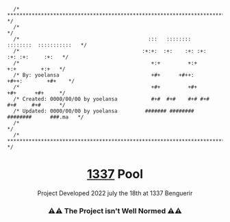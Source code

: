 ```
  /* ********************************************************************************* */
  /*                                                                                   */
  /*                                  	      :::   ::::::::   ::::::::  :::::::::::   */ 
  /*                                        :+:+:  :+:    :+: :+:    :+: :+:     :+:   */ 
  /*                                           +:+         +:+        +:+        +:+   */ 
  /* By: yoelansa                              +#+      +#++:      +#++:        +#+    */ 
  /*                                           +#+         +#+        +#+      +#+     */ 
  /* Created: 0000/00/00 by yoelansa           #+#  #+#    #+# #+#    #+#     #+#      */ 
  /* Updated: 0000/00/00 by yoelansa         ####### ########   ########      ###.ma   */ 
  /*           	                                                                       */ 
  /* ********************************************************************************* */
```


  <h1 align="center"><a href="[1337.ma](https://www.1337.ma/)">1337</a> Pool</h1>
  <p style="bold" align="center">Project Developed 2022 july the 18th at 1337 Benguerir</>
  <h3 align="center">⚠️⚠️ The Project isn't Well Normed ⚠️⚠️</h3>

